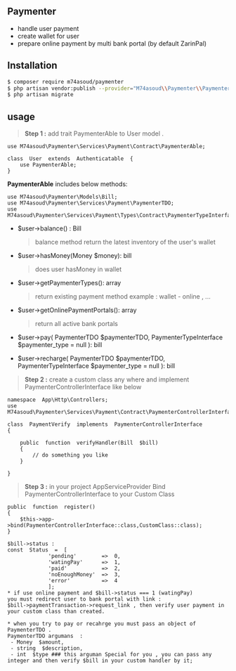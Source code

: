## Paymenter 

 - handle user payment 
 - create wallet for user
 - prepare online payment by multi bank portal (by default ZarinPal)
   
  

##  Installation

```bash
$ composer require m74asoud/paymenter
$ php artisan vendor:publish --provider="M74asoud\\Paymenter\\PaymenterServiceProvider"
$ php artisan migrate 
```

## usage

> **Step 1 :** add trait PaymenterAble to User model .

```
use M74asoud\Paymenter\Services\Payment\Contract\PaymenterAble;

class  User  extends  Authenticatable  {
	use PaymenterAble;
}
```
**PaymenterAble** includes below methods:

```
use M74asoud\Paymenter\Models\Bill;
use M74asoud\Paymenter\Services\Payment\PaymenterTDO;
use M74asoud\Paymenter\Services\Payment\Types\Contract\PaymenterTypeInterface;
```
 - $user->balance() : Bill 
	> balance method return the latest inventory of the user's wallet

 - $user->hasMoney(Money  $money): bill
	> does user hasMoney in wallet

 - $user->getPaymenterTypes(): array
 	> return existing payment method example : wallet - online , ...

 - $user->getOnlinePaymentPortals(): array 
	> return all active bank portals
	
 - $user->pay( PaymenterTDO  $paymenterTDO,  PaymenterTypeInterface  $paymenter_type  =  null ): bill
 - $user->recharge( PaymenterTDO  $paymenterTDO,  PaymenterTypeInterface  $paymenter_type  =  null ): bill

> **Step 2 :** create a custom class any where  and implement PaymenterControllerInterface like below

```
namespace  App\Http\Controllers;
use M74asoud\Paymenter\Services\Payment\Contract\PaymenterControllerInterface;

class  PaymentVerify  implements  PaymenterControllerInterface
{

	public  function  verifyHandler(Bill  $bill)
	{
		// do something you like
	}

}
```
> **Step 3 :** in your project AppServiceProvider Bind PaymenterControllerInterface to your Custom Class

```
public  function  register()
{
	$this->app->bind(PaymenterControllerInterface::class,CustomClass::class);
}
```

   ```
$bill->status :
const  Status  =  [
				'pending'  	 	 =>  0,
				'watingPay'  	 =>  1,
				'paid'  	 	 =>  2,
				'noEnoughMoney'  =>  3,
				'error'  		 =>  4
				];
* if use online payment and $bill->status === 1 (watingPay)
you must redirect user to bank portal with link : 
$bill->paymentTransaction->request_link , then verify user payment in your custom class than created.

* when you try to pay or recahrge you must pass an object of PaymenterTDO .
PaymenterTDO argumans  :
	- Money  $amount,
	- string  $description,
	- int  $type ### this arguman Special for you , you can pass any integer and then verify $bill in your custom handler by it;

```
    

